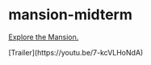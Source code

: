# mansion-midterm
 
[Explore the Mansion.](https://starishsky.github.io/mansion-midterm)

<p>[Trailer](https://youtu.be/7-kcVLHoNdA)
